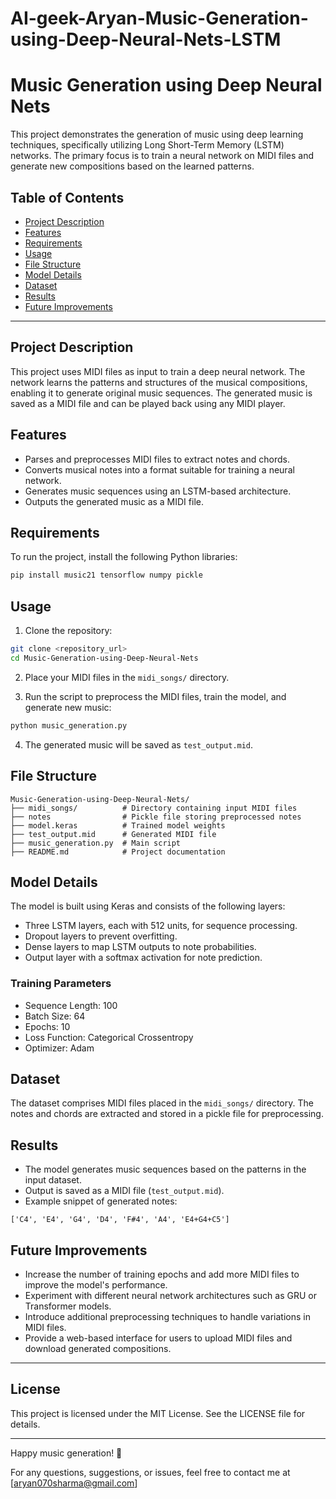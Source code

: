 # AI-geek-Aryan-Music-Generation-using-Deep-Neural-Nets-LSTM

# Music Generation using Deep Neural Nets

This project demonstrates the generation of music using deep learning techniques, specifically utilizing Long Short-Term Memory (LSTM) networks. The primary focus is to train a neural network on MIDI files and generate new compositions based on the learned patterns.

## Table of Contents

- [Project Description](#project-description)
- [Features](#features)
- [Requirements](#requirements)
- [Usage](#usage)
- [File Structure](#file-structure)
- [Model Details](#model-details)
- [Dataset](#dataset)
- [Results](#results)
- [Future Improvements](#future-improvements)

---

## Project Description

This project uses MIDI files as input to train a deep neural network. The network learns the patterns and structures of the musical compositions, enabling it to generate original music sequences. The generated music is saved as a MIDI file and can be played back using any MIDI player.

## Features

- Parses and preprocesses MIDI files to extract notes and chords.
- Converts musical notes into a format suitable for training a neural network.
- Generates music sequences using an LSTM-based architecture.
- Outputs the generated music as a MIDI file.

## Requirements

To run the project, install the following Python libraries:

```bash
pip install music21 tensorflow numpy pickle
```

## Usage

1. Clone the repository:

```bash
git clone <repository_url>
cd Music-Generation-using-Deep-Neural-Nets
```

2. Place your MIDI files in the `midi_songs/` directory.

3. Run the script to preprocess the MIDI files, train the model, and generate new music:

```bash
python music_generation.py
```

4. The generated music will be saved as `test_output.mid`.

## File Structure

```
Music-Generation-using-Deep-Neural-Nets/
├── midi_songs/          # Directory containing input MIDI files
├── notes                # Pickle file storing preprocessed notes
├── model.keras          # Trained model weights
├── test_output.mid      # Generated MIDI file
├── music_generation.py  # Main script
├── README.md            # Project documentation
```

## Model Details

The model is built using Keras and consists of the following layers:

- Three LSTM layers, each with 512 units, for sequence processing.
- Dropout layers to prevent overfitting.
- Dense layers to map LSTM outputs to note probabilities.
- Output layer with a softmax activation for note prediction.

### Training Parameters

- Sequence Length: 100
- Batch Size: 64
- Epochs: 10
- Loss Function: Categorical Crossentropy
- Optimizer: Adam

## Dataset

The dataset comprises MIDI files placed in the `midi_songs/` directory. The notes and chords are extracted and stored in a pickle file for preprocessing.

## Results

- The model generates music sequences based on the patterns in the input dataset.
- Output is saved as a MIDI file (`test_output.mid`).
- Example snippet of generated notes:

```
['C4', 'E4', 'G4', 'D4', 'F#4', 'A4', 'E4+G4+C5']
```

## Future Improvements

- Increase the number of training epochs and add more MIDI files to improve the model's performance.
- Experiment with different neural network architectures such as GRU or Transformer models.
- Introduce additional preprocessing techniques to handle variations in MIDI files.
- Provide a web-based interface for users to upload MIDI files and download generated compositions.

---

## License

This project is licensed under the MIT License. See the LICENSE file for details.

---

Happy music generation! 🎵

For any questions, suggestions, or issues, feel free to contact me at [aryan070sharma@gmail.com]

